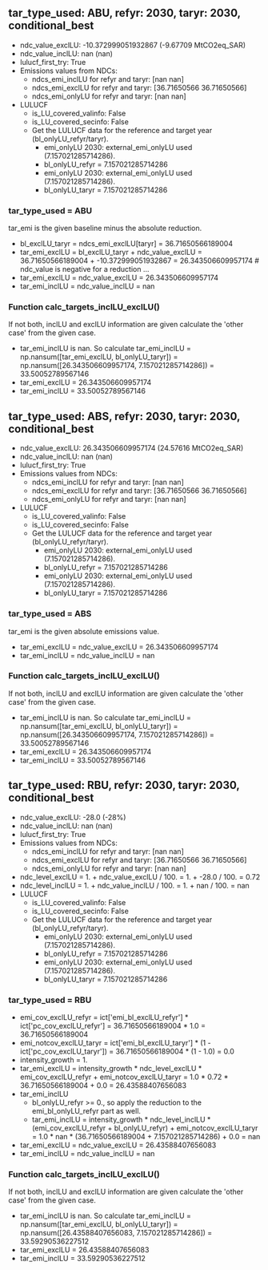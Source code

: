 

## tar_type_used: ABU, refyr: 2030, taryr: 2030, conditional_best
- ndc_value_exclLU: -10.372999051932867 (-9.67709 MtCO2eq_SAR)
- ndc_value_inclLU: nan (nan)
- lulucf_first_try: True
- Emissions values from NDCs:
  - ndcs_emi_inclLU for refyr and taryr: [nan nan]
  - ndcs_emi_exclLU for refyr and taryr: [36.71650566 36.71650566]
  - ndcs_emi_onlyLU for refyr and taryr: [nan nan]
- LULUCF
  - is_LU_covered_valinfo: False
  - is_LU_covered_secinfo: False
  - Get the LULUCF data for the reference and target year (bl_onlyLU_refyr/taryr).
    - emi_onlyLU 2030: external_emi_onlyLU used (7.157021285714286).
    - bl_onlyLU_refyr = 7.157021285714286
    - emi_onlyLU 2030: external_emi_onlyLU used (7.157021285714286).
    - bl_onlyLU_taryr = 7.157021285714286
### tar_type_used = ABU
tar_emi is the given baseline minus the absolute reduction.
- bl_exclLU_taryr = ndcs_emi_exclLU[taryr] = 36.71650566189004
- tar_emi_exclLU = bl_exclLU_taryr + ndc_value_exclLU = 36.71650566189004 + -10.372999051932867 = 26.343506609957174 # ndc_value is negative for a reduction ...
- tar_emi_exclLU = ndc_value_exclLU = 26.343506609957174
- tar_emi_inclLU = ndc_value_inclLU = nan
### Function calc_targets_inclLU_exclLU()
If not both, inclLU and exclLU information are given calculate the 'other case' from the given case.
- tar_emi_inclLU is nan. So calculate tar_emi_inclLU = np.nansum([tar_emi_exclLU, bl_onlyLU_taryr]) = np.nansum([26.343506609957174, 7.157021285714286]) = 33.50052789567146
- tar_emi_exclLU = 26.343506609957174
- tar_emi_inclLU = 33.50052789567146

## tar_type_used: ABS, refyr: 2030, taryr: 2030, conditional_best
- ndc_value_exclLU: 26.343506609957174 (24.57616 MtCO2eq_SAR)
- ndc_value_inclLU: nan (nan)
- lulucf_first_try: True
- Emissions values from NDCs:
  - ndcs_emi_inclLU for refyr and taryr: [nan nan]
  - ndcs_emi_exclLU for refyr and taryr: [36.71650566 36.71650566]
  - ndcs_emi_onlyLU for refyr and taryr: [nan nan]
- LULUCF
  - is_LU_covered_valinfo: False
  - is_LU_covered_secinfo: False
  - Get the LULUCF data for the reference and target year (bl_onlyLU_refyr/taryr).
    - emi_onlyLU 2030: external_emi_onlyLU used (7.157021285714286).
    - bl_onlyLU_refyr = 7.157021285714286
    - emi_onlyLU 2030: external_emi_onlyLU used (7.157021285714286).
    - bl_onlyLU_taryr = 7.157021285714286
### tar_type_used = ABS
tar_emi is the given absolute emissions value.
- tar_emi_exclLU = ndc_value_exclLU = 26.343506609957174
- tar_emi_inclLU = ndc_value_inclLU = nan
### Function calc_targets_inclLU_exclLU()
If not both, inclLU and exclLU information are given calculate the 'other case' from the given case.
- tar_emi_inclLU is nan. So calculate tar_emi_inclLU = np.nansum([tar_emi_exclLU, bl_onlyLU_taryr]) = np.nansum([26.343506609957174, 7.157021285714286]) = 33.50052789567146
- tar_emi_exclLU = 26.343506609957174
- tar_emi_inclLU = 33.50052789567146

## tar_type_used: RBU, refyr: 2030, taryr: 2030, conditional_best
- ndc_value_exclLU: -28.0 (-28%)
- ndc_value_inclLU: nan (nan)
- lulucf_first_try: True
- Emissions values from NDCs:
  - ndcs_emi_inclLU for refyr and taryr: [nan nan]
  - ndcs_emi_exclLU for refyr and taryr: [36.71650566 36.71650566]
  - ndcs_emi_onlyLU for refyr and taryr: [nan nan]
- ndc_level_exclLU = 1. + ndc_value_exclLU / 100. = 1. + -28.0 / 100. = 0.72
- ndc_level_inclLU = 1. + ndc_value_inclLU / 100. = 1. + nan / 100. = nan
- LULUCF
  - is_LU_covered_valinfo: False
  - is_LU_covered_secinfo: False
  - Get the LULUCF data for the reference and target year (bl_onlyLU_refyr/taryr).
    - emi_onlyLU 2030: external_emi_onlyLU used (7.157021285714286).
    - bl_onlyLU_refyr = 7.157021285714286
    - emi_onlyLU 2030: external_emi_onlyLU used (7.157021285714286).
    - bl_onlyLU_taryr = 7.157021285714286
### tar_type_used = RBU
- emi_cov_exclLU_refyr = ict['emi_bl_exclLU_refyr'] * ict['pc_cov_exclLU_refyr'] = 36.71650566189004 * 1.0 = 36.71650566189004
- emi_notcov_exclLU_taryr = ict['emi_bl_exclLU_taryr'] * (1 - ict['pc_cov_exclLU_taryr']) = 36.71650566189004 * (1 - 1.0) = 0.0
- intensity_growth = 1.
- tar_emi_exclLU = intensity_growth * ndc_level_exclLU * emi_cov_exclLU_refyr + emi_notcov_exclLU_taryr = 1.0 * 0.72 * 36.71650566189004 + 0.0 = 26.43588407656083
- tar_emi_inclLU
  - bl_onlyLU_refyr >= 0., so apply the reduction to the emi_bl_onlyLU_refyr part as well.
  - tar_emi_inclLU = intensity_growth * ndc_level_inclLU * (emi_cov_exclLU_refyr + bl_onlyLU_refyr) + emi_notcov_exclLU_taryr = 1.0 * nan * (36.71650566189004 + 7.157021285714286) + 0.0 = nan
- tar_emi_exclLU = ndc_value_exclLU = 26.43588407656083
- tar_emi_inclLU = ndc_value_inclLU = nan
### Function calc_targets_inclLU_exclLU()
If not both, inclLU and exclLU information are given calculate the 'other case' from the given case.
- tar_emi_inclLU is nan. So calculate tar_emi_inclLU = np.nansum([tar_emi_exclLU, bl_onlyLU_taryr]) = np.nansum([26.43588407656083, 7.157021285714286]) = 33.59290536227512
- tar_emi_exclLU = 26.43588407656083
- tar_emi_inclLU = 33.59290536227512